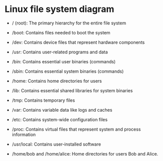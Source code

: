 Linux file system diagram
=========================

- / (root): The primary hierarchy for the entire file system

- /boot: Contains files needed to boot the system

- /dev: Contains device files that represent hardware components

- /usr: Contains user-related programs and data

- /bin: Contains essential user binaries (commands)

- /sbin: Contains essential system binaries (commands)

- /home: Contains home directories for users

- /lib: Contains essential shared libraries for system binaries

- /tmp: Contains temporary files

- /var: Contains variable data like logs and caches

- /etc: Contains system-wide configuration files

- /proc: Contains virtual files that represent system and process information

- /usr/local: Contains user-installed software

- /home/bob and /home/alice: Home directories for users Bob and Alice.

